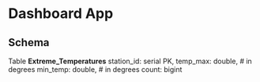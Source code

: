 # Dashboard App

## Schema

Table **Extreme_Temperatures**
    station_id: serial PK,
    temp_max:   double,       # in degrees
    min_temp:   double,       # in degrees
    count:      bigint        
